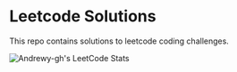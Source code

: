 # Leetcode Solutions
This repo contains solutions to leetcode coding challenges. 

![Andrewy-gh's LeetCode Stats](https://leetcode-stats.vercel.app/api?username=Andryewy-gh&theme=Dark)
